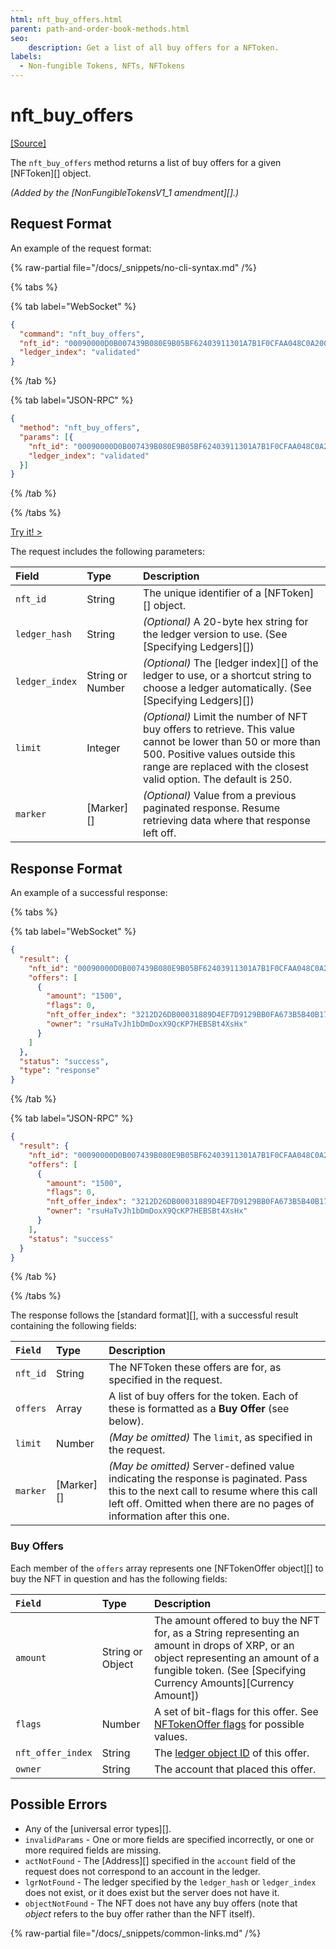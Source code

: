 ```yaml
---
html: nft_buy_offers.html
parent: path-and-order-book-methods.html
seo:
    description: Get a list of all buy offers for a NFToken.
labels:
  - Non-fungible Tokens, NFTs, NFTokens
---
```

# nft_buy_offers
[[Source]](https://github.com/XRPLF/rippled/blob/master/src/ripple/rpc/handlers/NFTOffers.cpp "Source")

The `nft_buy_offers` method returns a list of buy offers for a given [NFToken][] object.

_(Added by the [NonFungibleTokensV1_1 amendment][].)_

## Request Format
An example of the request format:

{% raw-partial file="/docs/_snippets/no-cli-syntax.md" /%}

{% tabs %}

{% tab label="WebSocket" %}
```json
{
  "command": "nft_buy_offers",
  "nft_id": "00090000D0B007439B080E9B05BF62403911301A7B1F0CFAA048C0A200000007",
  "ledger_index": "validated"
}
```
{% /tab %}

{% tab label="JSON-RPC" %}
```json
{
  "method": "nft_buy_offers",
  "params": [{
    "nft_id": "00090000D0B007439B080E9B05BF62403911301A7B1F0CFAA048C0A200000007",
    "ledger_index": "validated"
  }]
}
```
{% /tab %}

{% /tabs %}

[Try it! >](/resources/dev-tools/websocket-api-tool#nft_buy_offers)

The request includes the following parameters:

| Field          | Type             | Description                              |
|:---------------|:-----------------|:-----------------------------------------|
| `nft_id`       | String           | The unique identifier of a [NFToken][] object. |
| `ledger_hash`  | String           | _(Optional)_ A 20-byte hex string for the ledger version to use. (See [Specifying Ledgers][]) |
| `ledger_index` | String or Number | _(Optional)_ The [ledger index][] of the ledger to use, or a shortcut string to choose a ledger automatically. (See [Specifying Ledgers][]) |
| `limit`        | Integer          | _(Optional)_ Limit the number of NFT buy offers to retrieve. This value cannot be lower than 50 or more than 500. Positive values outside this range are replaced with the closest valid option. The default is 250. |
| `marker`       | [Marker][]       | _(Optional)_ Value from a previous paginated response. Resume retrieving data where that response left off. |


## Response Format
An example of a successful response:

{% tabs %}

{% tab label="WebSocket" %}
```json
{
  "result": {
    "nft_id": "00090000D0B007439B080E9B05BF62403911301A7B1F0CFAA048C0A200000007",
    "offers": [
      {
        "amount": "1500",
        "flags": 0,
        "nft_offer_index": "3212D26DB00031889D4EF7D9129BB0FA673B5B40B1759564486C0F0946BA203F",
        "owner": "rsuHaTvJh1bDmDoxX9QcKP7HEBSBt4XsHx"
      }
    ]
  },
  "status": "success",
  "type": "response"
}
```
{% /tab %}

{% tab label="JSON-RPC" %}
```json
{
  "result": {
    "nft_id": "00090000D0B007439B080E9B05BF62403911301A7B1F0CFAA048C0A200000007",
    "offers": [
      {
        "amount": "1500",
        "flags": 0,
        "nft_offer_index": "3212D26DB00031889D4EF7D9129BB0FA673B5B40B1759564486C0F0946BA203F",
        "owner": "rsuHaTvJh1bDmDoxX9QcKP7HEBSBt4XsHx"
      }
    ],
    "status": "success"
  }
}
```
{% /tab %}

{% /tabs %}

The response follows the [standard format][], with a successful result containing the following fields:

| `Field`  | Type       | Description                                          |
|:---------|:-----------|:-----------------------------------------------------|
| `nft_id` | String     | The NFToken these offers are for, as specified in the request. |
| `offers` | Array      | A list of buy offers for the token. Each of these is formatted as a **Buy Offer** (see below). |
| `limit`  | Number     | _(May be omitted)_ The `limit`, as specified in the request. |
| `marker` | [Marker][] | _(May be omitted)_ Server-defined value indicating the response is paginated. Pass this to the next call to resume where this call left off. Omitted when there are no pages of information after this one. |

### Buy Offers

Each member of the `offers` array represents one [NFTokenOffer object][] to buy the NFT in question and has the following fields:

| `Field`           | Type             | Description                           |
|:------------------|:-----------------|:--------------------------------------|
| `amount`          | String or Object | The amount offered to buy the NFT for, as a String representing an amount in drops of XRP, or an object representing an amount of a fungible token. (See [Specifying Currency Amounts][Currency Amount]) |
| `flags`           | Number           | A set of bit-flags for this offer. See [NFTokenOffer flags](../../../protocol/ledger-data/ledger-entry-types/nftokenoffer.md#nftokenoffer-flags) for possible values. |
| `nft_offer_index` | String           | The [ledger object ID](../../../protocol/ledger-data/common-fields.md) of this offer. |
| `owner`           | String           | The account that placed this offer.   |

## Possible Errors

* Any of the [universal error types][].
* `invalidParams` - One or more fields are specified incorrectly, or one or more required fields are missing.
* `actNotFound` - The [Address][] specified in the `account` field of the request does not correspond to an account in the ledger.
* `lgrNotFound` - The ledger specified by the `ledger_hash` or `ledger_index` does not exist, or it does exist but the server does not have it.
* `objectNotFound` - The NFT does not have any buy offers (note that _object_ refers to the buy offer rather than the NFT itself).

{% raw-partial file="/docs/_snippets/common-links.md" /%}
